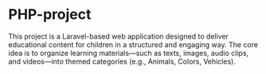 # PHP-project
This project is a Laravel-based web application designed to deliver educational content for children in a structured and engaging way. The core idea is to organize learning materials—such as texts, images, audio clips, and videos—into themed categories (e.g., Animals, Colors, Vehicles).
